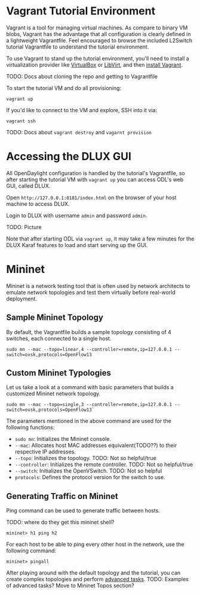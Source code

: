# Vagrant Tutorial Environment

Vagrant is a tool for managing virtual machines. As compare to binary VM blobs, Vagrant has the
advantage that all configuration is clearly defined in a lightweight Vagrantfile. Feel encouraged to
browse the included L2Switch tutorial Vagrantfile to understand the tutorial environment.

To use Vagrant to stand up the tutorial environment, you'll need to install a virtualization
provider like [VirtualBox][1] or [LibVirt][2], and then [install Vagrant][3].

TODO: Docs about cloning the repo and getting to Vagrantfile

To start the tutorial VM and do all provisioning:

    vagrant up

If you'd like to connect to the VM and explore, SSH into it via:

    vagrant ssh

TODO: Docs about `vagrant destroy` and `vagarnt provision`

# Accessing the DLUX GUI

All OpenDaylight configuration is handled by the tutorial's Vagrantfile, so after starting
the tutorial VM with `vagrant up` you can access ODL's web GUI, called DLUX.

Open `http://127.0.0.1:8181/index.html` on the browser of your host machine to access DLUX.

Login to DLUX with username `admin` and password `admin`.

TODO: Picture

Note that after starting ODL via `vagrant up`, it may take a few minutes for the DLUX Karaf
features to load and start serving up the GUI.

# Mininet

Mininet is a network testing tool that is often used by network architects to emulate network
topologies and test them virtually before real-world deployment.

## Sample Mininet Topology

By default, the Vagrantfile builds a sample topology consisting of 4 switches, each connected to
a single host.

    sudo mn --mac --topo=linear,4 --controller=remote,ip=127.0.0.1 --switch=ovsk,protocols=OpenFlow13

## Custom Mininet Typologies

Let us take a look at a command with basic parameters that builds a customized Mininet network
topology.

    sudo mn --mac --topo=single,3 --controller=remote,ip=127.0.0.1 --switch=ovsk,protocols=OpenFlow13`

The parameters mentioned in the above command are used for the following functions:

* `sudo mn`: Initializes the Mininet console.
* `--mac`: Allocates host MAC addresses equivalent(TODO??) to their respective IP addresses.
* `--topo`: Initializes the topology. TODO: Not so helpful/true
* `--controller`: Initializes the remote controller. TODO: Not so helpful/true
* `--switch`: Initializes the OpenVSwitch. TODO: Not so helpful
* `protocols`: Defines the protocol version for the switch to use.

## Generating Traffic on Mininet

Ping command can be used to generate traffic between hosts.

TODO: where do they get this mininet shell?

    mininet> h1 ping h2

For each host to be able to ping every other host in the network, use the following command:

    mininet> pingall

After playing around with the default topology and the tutorial, you can create complex topologies
and perform [advanced tasks][4]. TODO: Examples of advanced tasks? Move to Mininet Topos section?


[1]: https://www.virtualbox.org/ "TODO text description of all links here"
[2]: http://libvirt.org/
[3]: https://www.vagrantup.com/
[4]: http://mininet.org/walkthrough/

